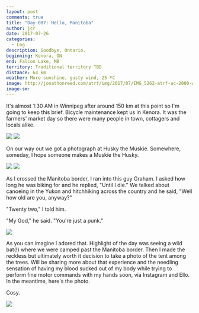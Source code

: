 ```yaml
---
layout: post
comments: true
title: "Day 087: Hello, Manitoba"
author: jcr
date: 2017-07-26
categories:
  - Log
description: Goodbye, Ontario.
beginning: Kenora, ON
end: Falcon Lake, MB
territory: Traditional territory TBD
distance: 64 km
weather: More sunshine, gusty wind, 25 ºC
image: http://jonathonreed.com/atrf/img/2017/07/IMG_5262-atrf-ac-2000-web.jpg
image-sm:
---
```


It's almost 1:30 AM in Winnipeg after around 150 km at this point so I'm going to keep this brief. Bicycle maintenance kept us in Kenora. It was the farmers' market day so there were many people in town, cottagers and locals alike. 

<img src="http://jonathonreed.com/atrf/img/2017/07/IMG_5222-atrf-ac-2000-web.jpg">

<img src="http://jonathonreed.com/atrf/img/2017/07/IMG_5228-atrf-ac-2000-web.jpg">

On our way out we got a photograph at Husky the Muskie. Somewhere, someday, I hope someone makes a Muskie the Husky.

<img src="http://jonathonreed.com/atrf/img/2017/07/IMG_5239-atrf-ac-2000-web.jpg">

<img src="http://jonathonreed.com/atrf/img/2017/07/IMG_5249-atrf-ac-2000-web.jpg">

As I crossed the Manitoba border, I ran into this guy Graham. I asked how long he was biking for and he replied, "Until I die." We talked about canoeing in the Yukon and hitchhiking across the country and he said, "Well how old are you, anyway?"

"Twenty two," I told him.

"My God," he said. "You're just a punk."

<img src="http://jonathonreed.com/atrf/img/2017/07/IMG_5255-atrf-ac-2000-web.jpg">

As you can imagine I adored that. Highlight of the day was seeing a wild bat(!) where we were camped past the Manitoba border. Then I made the reckless but ultimately worth it decision to take a photo of the tent among the trees. Will be sharing more about that experience and the needling sensation of having my blood sucked out of my body while trying to perform fine motor commands with my hands soon, via Instagram and Ello. In the meantime, here's the photo.

Cosy.

<img src="http://jonathonreed.com/atrf/img/2017/07/IMG_5372-atrf-jcr-2000-web.jpg">